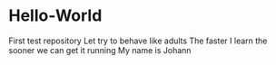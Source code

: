 # Hello-World
First test repository
Let try to behave like adults
The faster I learn the sooner we can get it running
My name is Johann
